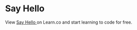 # Say Hello 
<p class='util--hide'>View <a href='https://learn.co/lessons/phrg-say-hello-ruby'>Say Hello </a> on Learn.co and start learning to code for free.</p>
